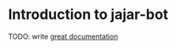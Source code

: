 # Introduction to jajar-bot

TODO: write [great documentation](http://jacobian.org/writing/great-documentation/what-to-write/)
